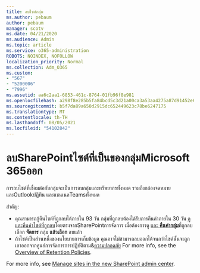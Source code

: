 ```yaml
---
title: ลบไซต์กลุ่ม
ms.author: pebaum
author: pebaum
manager: scotv
ms.date: 04/21/2020
ms.audience: Admin
ms.topic: article
ms.service: o365-administration
ROBOTS: NOINDEX, NOFOLLOW
localization_priority: Normal
ms.collection: Adm_O365
ms.custom:
- "567"
- "5200006"
- "7996"
ms.assetid: aa6c2aa1-6853-461c-8764-01fb96f8e981
ms.openlocfilehash: a298f8e285b5fa84bcd5c3d21a00ca3a53aa4275a87d91452e6c41587fd20e7b
ms.sourcegitcommit: b5f7da89a650d2915dc652449623c78be6247175
ms.translationtype: MT
ms.contentlocale: th-TH
ms.lasthandoff: 08/05/2021
ms.locfileid: "54102842"
---
```

# <a name="delete-a-sharepoint-site-that-belongs-to-a-microsoft-365-group"></a>ลบSharePointไซต์ที่เป็นของกลุ่มMicrosoft 365ออก

การลบไซต์ที่เชื่อมต่อกับกลุ่มจะเป็นการลบกลุ่มและทรัพยากรทั้งหมด รวมถึงกล่องจดหมายและOutlookปฏิทิน และแชนเนลTeamsทั้งหมด
  
สําคัญ:

- คุณสามารถกู้คืนไซต์ที่ถูกลบได้ภายใน 93 วัน กลุ่มที่ถูกลบต้องได้รับการคืนค่าภายใน 30 วัน [ดูและคืนค่าไซต์ที่ถูกลบ](https://admin.microsoft.com/sharepoint?page=recyclebin&modern=true)โดยตรงจากSharePointการจัดการ เมื่อต้องการดู [และ **คืนค่ากลุ่ม**](https://admin.microsoft.com/Adminportal/Home?source=applauncher#/deletedgroups)ที่ถูกลบ เลือก **จัดการ** กลุ่ม **แล้วเลือก** ลบแล้ว
- ถ้าไซต์เป็นส่วนหนึ่งของนโยบายการเก็บข้อมูล คุณอาจไม่สามารถลบออกได้จนกว่าไซต์นั้นจะถูกเอาออกจากศูนย์การจัดการการปฏิบัติตาม&[ความปลอดภัย](https://protection.office.com/?rfr=AdminCenter#/retention) For more info, see the [Overview of Retention Policies](/microsoft-365/compliance/retention-policies).
  
For more info, see [Manage sites in the new SharePoint admin center](/sharepoint/manage-sites-in-new-admin-center).
